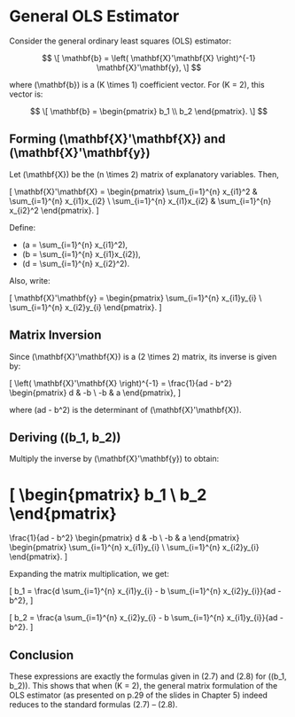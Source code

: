 # General OLS Estimator

Consider the general ordinary least squares (OLS) estimator:

$$
\[
\mathbf{b} = \left( \mathbf{X}'\mathbf{X} \right)^{-1} \mathbf{X}'\mathbf{y},
\]
$$

where \(\mathbf{b}\) is a \(K \times 1\) coefficient vector. For \(K = 2\), this vector is:

$$
\[
\mathbf{b} =
\begin{pmatrix}
b_1 \\
b_2
\end{pmatrix}.
\]
$$

## Forming \(\mathbf{X}'\mathbf{X}\) and \(\mathbf{X}'\mathbf{y}\)

Let \(\mathbf{X}\) be the \(n \times 2\) matrix of explanatory variables. Then,

\[
\mathbf{X}'\mathbf{X} =
\begin{pmatrix}
\sum_{i=1}^{n} x_{i1}^2 & \sum_{i=1}^{n} x_{i1}x_{i2} \\
\sum_{i=1}^{n} x_{i1}x_{i2} & \sum_{i=1}^{n} x_{i2}^2
\end{pmatrix}.
\]

Define:

- \(a = \sum_{i=1}^{n} x_{i1}^2\),
- \(b = \sum_{i=1}^{n} x_{i1}x_{i2}\),
- \(d = \sum_{i=1}^{n} x_{i2}^2\).

Also, write:

\[
\mathbf{X}'\mathbf{y} =
\begin{pmatrix}
\sum_{i=1}^{n} x_{i1}y_{i} \\
\sum_{i=1}^{n} x_{i2}y_{i}
\end{pmatrix}.
\]

## Matrix Inversion

Since \(\mathbf{X}'\mathbf{X}\) is a \(2 \times 2\) matrix, its inverse is given by:

\[
\left( \mathbf{X}'\mathbf{X} \right)^{-1} = \frac{1}{ad - b^2}
\begin{pmatrix}
d & -b \\
-b & a
\end{pmatrix},
\]

where \(ad - b^2\) is the determinant of \(\mathbf{X}'\mathbf{X}\).

## Deriving \((b_1, b_2)\)

Multiply the inverse by \(\mathbf{X}'\mathbf{y}\) to obtain:

\[
\begin{pmatrix}
b_1 \\
b_2
\end{pmatrix}
=
\frac{1}{ad - b^2}
\begin{pmatrix}
d & -b \\
-b & a
\end{pmatrix}
\begin{pmatrix}
\sum_{i=1}^{n} x_{i1}y_{i} \\
\sum_{i=1}^{n} x_{i2}y_{i}
\end{pmatrix}.
\]

Expanding the matrix multiplication, we get:

\[
b_1 = \frac{d \sum_{i=1}^{n} x_{i1}y_{i} - b \sum_{i=1}^{n} x_{i2}y_{i}}{ad - b^2},
\]

\[
b_2 = \frac{a \sum_{i=1}^{n} x_{i2}y_{i} - b \sum_{i=1}^{n} x_{i1}y_{i}}{ad - b^2}.
\]

## Conclusion

These expressions are exactly the formulas given in (2.7) and (2.8) for \((b_1, b_2)\). This shows that when \(K = 2\), the general matrix formulation of the OLS estimator (as presented on p.29 of the slides in Chapter 5) indeed reduces to the standard formulas (2.7) – (2.8).
